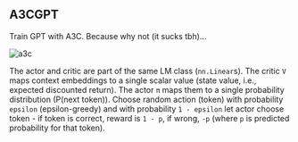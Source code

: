 ## A3CGPT

Train GPT with A3C. Because why not (it sucks tbh)...

![a3c](https://user-images.githubusercontent.com/86470305/233813923-c3bf1514-ffe3-446a-a8b3-198cc3b9b1cf.png)

The actor and critic are part of the same LM class (`nn.Linear`s). The critic `V` maps context embeddings to a single scalar value (state value, i.e., expected discounted return). The actor `π` maps them to a single probability distribution (P(next token)). Choose random action (token) with probability `epsilon` (epsilon-greedy) and with probability `1 - epsilon` let actor choose token - if token is correct, reward is `1 - p`, if wrong, `-p` (where `p` is predicted probability for that token).
